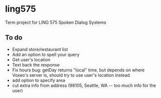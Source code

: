 # ling575
Term project for LING 575 Spoken Dialog Systems

## To do
- Expand store/restaurant list
- Add an option to spell your query
- Get user's location
- Text back the response
- Fix hours bug: getDay returns "local" time, but depends on where Voxeo's server is, should try to use user's location instead
- add option to specify area
- cut extra info from address (98105, Seattle, WA -- too much info for the user)
